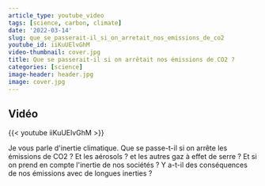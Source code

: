 ```yaml
---
article_type: youtube_video
tags: [science, carbon, climate]
date: '2022-03-14'
slug: que_se_passerait-il_si_on_arretait_nos_emissions_de_co2
youtube_id: iiKuUElvGhM
video-thumbnail: cover.jpg
title: Que se passerait-il si on arrêtait nos émissions de CO2 ?
categories: [science]
image-header: header.jpg
image: cover.jpg
---
```


## Vidéo

{{< youtube iiKuUElvGhM >}}

Je vous parle d'inertie climatique. Que se passe-t-il si on arrête les émissions de CO2 ? Et les aérosols ? et les autres gaz à effet de serre ? Et si on prend en compte l'inertie de nos sociétés ? Y a-t-il des conséquences de nos émissions avec de longues inerties ?